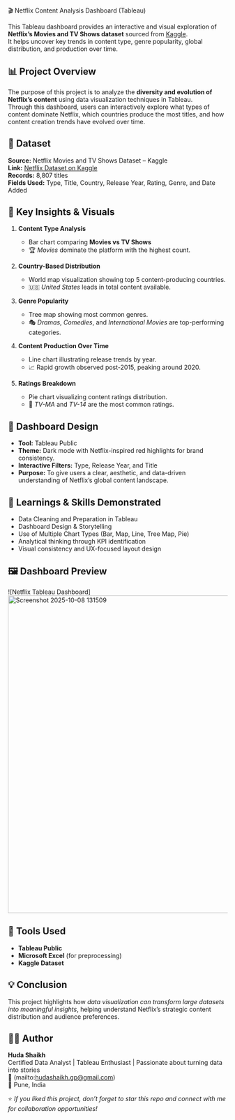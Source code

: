 🎬 Netflix Content Analysis Dashboard (Tableau)

This Tableau dashboard provides an interactive and visual exploration of **Netflix’s Movies and TV Shows dataset** sourced from [Kaggle](https://www.kaggle.com/shivamb/netflix-shows).  
It helps uncover key trends in content type, genre popularity, global distribution, and production over time.

## 📊 Project Overview

The purpose of this project is to analyze the **diversity and evolution of Netflix’s content** using data visualization techniques in Tableau.  
Through this dashboard, users can interactively explore what types of content dominate Netflix, which countries produce the most titles, and how content creation trends have evolved over time.

## 📂 Dataset

**Source:** Netflix Movies and TV Shows Dataset – Kaggle  
**Link:** [Netflix Dataset on Kaggle](https://www.kaggle.com/shivamb/netflix-shows)  
**Records:** 8,807 titles  
**Fields Used:** Type, Title, Country, Release Year, Rating, Genre, and Date Added

## 🚀 Key Insights & Visuals

1. **Content Type Analysis**
   - Bar chart comparing **Movies vs TV Shows**
   - 🏆 *Movies* dominate the platform with the highest count.

2. **Country-Based Distribution**
   - World map visualization showing top 5 content-producing countries.
   - 🇺🇸 *United States* leads in total content available.

3. **Genre Popularity**
   - Tree map showing most common genres.
   - 🎭 *Dramas*, *Comedies*, and *International Movies* are top-performing categories.

4. **Content Production Over Time**
   - Line chart illustrating release trends by year.
   - 📈 Rapid growth observed post-2015, peaking around 2020.

5. **Ratings Breakdown**
   - Pie chart visualizing content ratings distribution.
   - 🔞 *TV-MA* and *TV-14* are the most common ratings.

## 🎨 Dashboard Design

- **Tool:** Tableau Public  
- **Theme:** Dark mode with Netflix-inspired red highlights for brand consistency.  
- **Interactive Filters:** Type, Release Year, and Title  
- **Purpose:** To give users a clear, aesthetic, and data-driven understanding of Netflix’s global content landscape.

## 🧠 Learnings & Skills Demonstrated

- Data Cleaning and Preparation in Tableau  
- Dashboard Design & Storytelling  
- Use of Multiple Chart Types (Bar, Map, Line, Tree Map, Pie)  
- Analytical thinking through KPI identification  
- Visual consistency and UX-focused layout design

## 🖼️ Dashboard Preview

![Netflix Tableau Dashboard]<img width="1297" height="728" alt="Screenshot 2025-10-08 131509" src="https://github.com/user-attachments/assets/47fe2c67-de07-4b1b-a1fc-c890bec59b0a" />


## 🧰 Tools Used

- **Tableau Public**
- **Microsoft Excel** (for preprocessing)
- **Kaggle Dataset**

## 💡 Conclusion

This project highlights how *data visualization can transform large datasets into meaningful insights*, helping understand Netflix’s strategic content distribution and audience preferences.

## 👩‍💻 Author

**Huda Shaikh**  
Certified Data Analyst | Tableau Enthusiast | Passionate about turning data into stories  
📧 (mailto:hudashaikh.gp@gmail.com)  
📍 Pune, India  

⭐ *If you liked this project, don’t forget to star this repo and connect with me for collaboration opportunities!*

